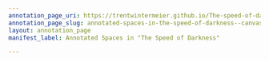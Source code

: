 ```yaml
---
annotation_page_uri: https://trentwintermeier.github.io/The-speed-of-darkness/annotations/annotated-spaces-in-the-speed-of-darkness--canvas-1-audience.json
annotation_page_slug: annotated-spaces-in-the-speed-of-darkness--canvas-1-audience
layout: annotation_page
manifest_label: Annotated Spaces in "The Speed of Darkness"

---
```

